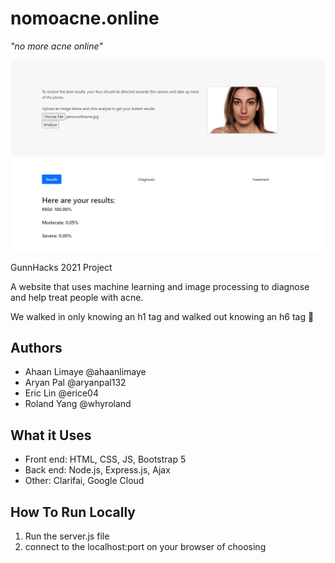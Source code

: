 # nomoacne.online 
*"no more acne online"*

![alt text](acneresult1.png)

GunnHacks 2021 Project

A website that uses machine learning and image processing to diagnose and help treat people with acne.

We walked in only knowing an h1 tag and walked out knowing an h6 tag 😤

## Authors
- Ahaan Limaye @ahaanlimaye
- Aryan Pal @aryanpal132
- Eric Lin @erice04
- Roland Yang @whyroland

## What it Uses

- Front end: HTML, CSS, JS, Bootstrap 5
- Back end: Node.js, Express.js, Ajax
- Other: Clarifai, Google Cloud

## How To Run Locally
1. Run the server.js file
2. connect to the localhost:port on your browser of choosing
